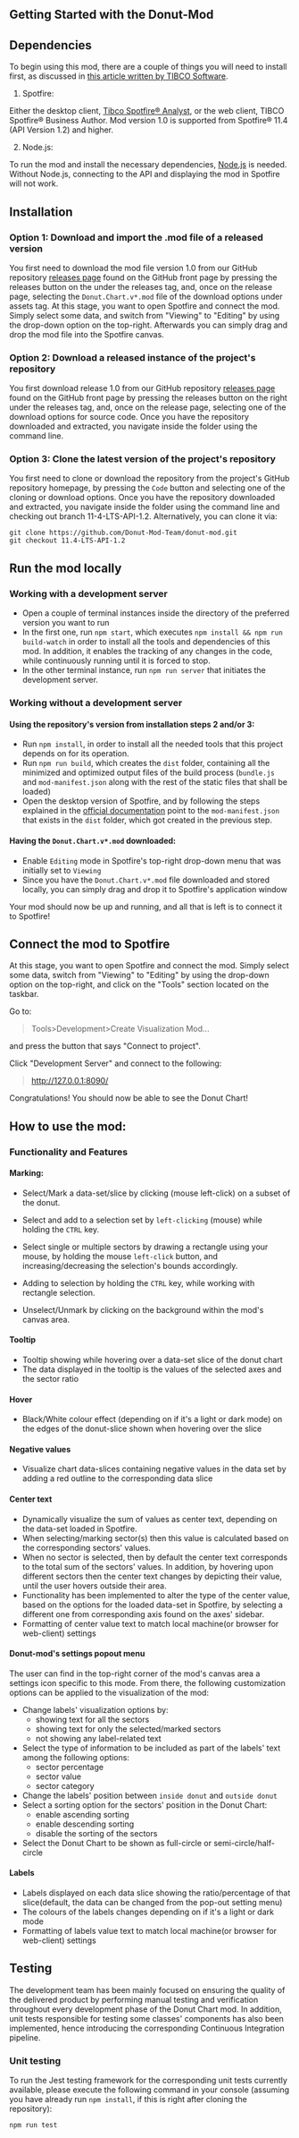 ## Getting Started with the Donut-Mod

## Dependencies

To begin using this mod, there are a couple of things you will need to install first, as discussed in [this article written by TIBCO Software](https://tibcosoftware.github.io/spotfire-mods/docs/getting-started/).

1. Spotfire:

Either the desktop client, [Tibco Spotfire® Analyst](https://www.tibco.com/products/tibco-spotfire), or the web client, TIBCO Spotfire® Business Author. Mod version 1.0 is supported from Spotfire® 11.4 (API Version 1.2) and higher.

2. Node.js:

To run the mod and install the necessary dependencies, [Node.js](https://nodejs.org/en/download/) is needed. Without Node.js, connecting to the API and displaying the mod in Spotfire will not work.

## Installation

<!--Describe the prerequisites and how to use the add-on mode, as well as data compatibility.-->

### Option 1: Download and import the .mod file of a released version
You first need to download the mod file version 1.0 from our GitHub repository [releases page](https://github.com/Donut-Mod-Team/donut-mod/releases) found on the GitHub front page by pressing the releases button on the under the releases tag, and, once on the release page, selecting the `Donut.Chart.v*.mod` file of the download options under assets tag. At this stage, you want to open Spotfire and connect the mod. Simply select some data, and switch from "Viewing" to "Editing" by using the drop-down option on the top-right. Afterwards you can simply drag and drop the mod file into the Spotfire canvas.

### Option 2: Download a released instance of the project's repository
You first download release 1.0 from our GitHub repository [releases page](https://github.com/Donut-Mod-Team/donut-mod/releases) found on the GitHub front page by pressing the releases button on the right under the releases tag, and, once on the release page, selecting one of the download options for source code.
Once you have the repository downloaded and extracted, you navigate inside the folder using the command line.

### Option 3: Clone the latest version of the project's repository 
You first need to clone or download the repository from the project's GitHub repository homepage, by pressing the `Code` button and selecting one of the cloning or download options.
Once you have the repository downloaded and extracted, you navigate inside the folder using the command line and checking out branch 11-4-LTS-API-1.2. Alternatively, you can clone it via:

```shell
git clone https://github.com/Donut-Mod-Team/donut-mod.git
git checkout 11.4-LTS-API-1.2
```

## Run the mod locally

### Working with a development server

- Open a couple of terminal instances inside the directory of the preferred version you want to run
- In the first one, run `npm start`, which executes `npm install && npm run build-watch` in order to install all the tools and dependencies of this mod. In addition, it enables the tracking of any changes in the code, while continuously running until it is forced to stop.
- In the other terminal instance, run `npm run server` that initiates the development server.

### Working without a development server

#### Using the repository's version from installation steps 2 and/or 3:
- Run `npm install`, in order to install all the needed tools that this project depends on for its operation.
- Run `npm run build`, which creates the `dist` folder, containing all the minimized and optimized output files of the build process (`bundle.js` and `mod-manifest.json` along with the rest of the static files that shall be loaded)
- Open the desktop version of Spotfire, and by following the steps explained in the [official documentation](https://tibcosoftware.github.io/spotfire-mods/docs/getting-started) point to the `mod-manifest.json` that exists in the `dist` folder, which got created in the previous step.

#### Having the `Donut.Chart.v*.mod` downloaded:
- Enable `Editing` mode in Spotfire's top-right drop-down menu that was initially set to `Viewing`
- Since you have the `Donut.Chart.v*.mod` file downloaded and stored locally, you can simply drag and drop it to Spotfire's application window

Your mod should now be up and running, and all that is left is to connect it to Spotfire!

## Connect the mod to Spotfire

<!--Describe how to use the mode and integrate with the Spotfire.-->

At this stage, you want to open Spotfire and connect the mod. Simply select some data, switch from "Viewing" to "Editing" by using the drop-down option on the top-right, and click on the "Tools" section located on the taskbar.

Go to:
> Tools>Development>Create Visualization Mod...

and press the button that says "Connect to project".

Click "Development Server" and connect to the following:

> http://127.0.0.1:8090/

Congratulations! You should now be able to see the Donut Chart!

## How to use the mod:

### Functionality and Features

#### Marking:
- Select/Mark a data-set/slice by clicking (mouse left-click) on a subset of the donut.

- Select and add to a selection set by `left-clicking` (mouse) while holding the `CTRL` key.

- Select single or multiple sectors by drawing a rectangle using your mouse, by holding the mouse `left-click` button, and increasing/decreasing the selection's bounds accordingly.

- Adding to selection by holding the `CTRL` key, while working with rectangle selection.

- Unselect/Unmark by clicking on the background within the mod's canvas area.

#### Tooltip

- Tooltip showing while hovering over a data-set slice of the donut chart 
- The data displayed in the tooltip is the values of the selected axes and the sector ratio

#### Hover

- Black/White colour effect (depending on if it's a light or dark mode) on the edges of the donut-slice shown when hovering over the slice

#### Negative values

- Visualize chart data-slices containing negative values in the data set by adding a red outline to the corresponding data slice

#### Center text

- Dynamically visualize the sum of values as center text, depending on the data-set loaded in Spotfire.
- When selecting/marking sector(s) then this value is calculated based on the corresponding sectors' values.
- When no sector is selected, then by default the center text corresponds to the total sum of the sectors' values. In addition, by hovering upon different sectors then the center text changes by depicting their value, until the user hovers outside their area.
- Functionality has been implemented to alter the type of the center value, based on the options for the loaded data-set in Spotfire, by selecting a different one from corresponding axis found on the axes' sidebar.
- Formatting of center value text to match local machine(or browser for web-client) settings

#### Donut-mod's settings popout menu

The user can find in the top-right corner of the mod's canvas area a settings icon specific to this mode. From there, the following customization options can be applied to the visualization of the mod:

- Change labels' visualization options by:
  - showing text for all the sectors
  - showing text for only the selected/marked sectors
  - not showing any label-related text
- Select the type of information to be included as part of the labels' text among the following options:
  - sector percentage
  - sector value
  - sector category
- Change the labels' position between `inside donut` and `outside donut`
- Select a sorting option for the sectors' position in the Donut Chart:
  - enable ascending sorting
  - enable descending sorting
  - disable the sorting of the sectors
- Select the Donut Chart to be shown as full-circle or semi-circle/half-circle

#### Labels

- Labels displayed on each data slice showing the ratio/percentage of that slice(default, the data can be changed from the pop-out setting menu)
- The colours of the labels changes depending on if it's a light or dark mode
- Formatting of labels value text to match local machine(or browser for web-client) settings

## Testing

The development team has been mainly focused on ensuring the quality of the delivered product by performing manual testing and verification throughout every development phase of the Donut Chart mod. In addition, unit tests responsible for testing some classes' components has also been implemented, hence introducing the corresponding Continuous Integration pipeline.

### Unit testing

To run the Jest testing framework for the corresponding unit tests currently available, please execute the following command in your console (assuming you have already run `npm install`, if this is right after cloning the repository):

```shell
npm run test
```
